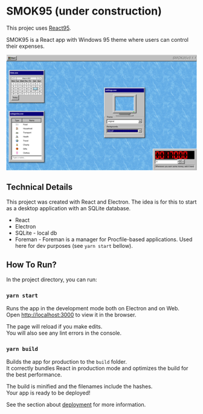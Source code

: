 # SMOK95 (under construction)

This projec uses [React95](https://github.com/arturbien/React95).

SMOK95 is a React app with Windows 95 theme where users can control their expenses.

![SMOK95 Screenshot](/public/example1.png)

## Technical Details

This project was created with React and Electron. The idea is for this to start as a
desktop application with an SQLite database.

* React
* Electron
* SQLite - local db
* Foreman - Foreman is a manager for Procfile-based applications. Used here for dev purposes (see `yarn start` bellow).

## How To Run?
In the project directory, you can run:

### `yarn start`

Runs the app in the development mode both on Electron and on Web.\
Open [http://localhost:3000](http://localhost:3000) to view it in the browser.

The page will reload if you make edits.\
You will also see any lint errors in the console.

### `yarn build`

Builds the app for production to the `build` folder.\
It correctly bundles React in production mode and optimizes the build for the best performance.

The build is minified and the filenames include the hashes.\
Your app is ready to be deployed!

See the section about [deployment](https://facebook.github.io/create-react-app/docs/deployment) for more information.